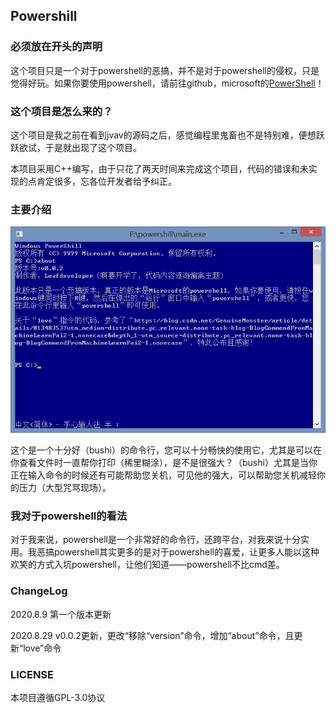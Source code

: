 ## Powershill

### 必须放在开头的声明

这个项目只是一个对于powershell的恶搞，并不是对于powershell的侵权，只是觉得好玩。如果你要使用powershell，请前往github，microsoft的<a href="https://github.com/PowerShell/PowerShell">PowerShell</a>！

### 这个项目是怎么来的？

这个项目是我之前在看到jvav的源码之后，感觉编程里鬼畜也不是特别难，便想跃跃欲试，于是就出现了这个项目。

本项目采用C++编写，由于只花了两天时间来完成这个项目，代码的错误和未实现的点肯定很多，忘各位开发者给予纠正。

### 主要介绍

<center>

![](img/1.png)

</center>

这个是一个十分好（bushi）的命令行，您可以十分畅快的使用它，尤其是可以在你查看文件时一直帮你打印（稀里糊涂），是不是很强大？（bushi）尤其是当你正在输入命令的时候还有可能帮助您关机，可见他的强大，可以帮助您关机减轻你的压力（大型咒骂现场）。

### 我对于powershell的看法

对于我来说，powershell是一个非常好的命令行，还跨平台，对我来说十分实用。我恶搞powershell其实更多的是对于powershell的喜爱，让更多人能以这种欢笑的方式入坑powershell，让他们知道——powershell不比cmd差。

### ChangeLog

2020.8.9 第一个版本更新


2020.8.29 v0.0.2更新，更改“移除“version”命令，增加“about”命令，且更新“love”命令

### LICENSE

本项目遵循GPL-3.0协议
